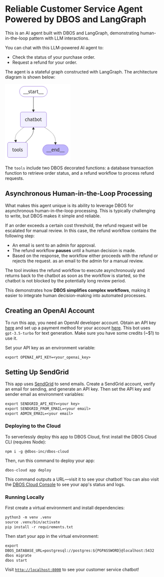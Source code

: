 # Reliable Customer Service Agent Powered by DBOS and LangGraph

This is an AI agent built with DBOS and LangGraph, demonstrating human-in-the-loop pattern with LLM interactions.

You can chat with this LLM-powered AI agent to:
-  Check the status of your purchase order.
- Request a refund for your order.

The agent is a stateful graph constructed with LangGraph. The architecture diagram is shown below:

![LangGraph diagram](architect.png)

The `tools` include two DBOS decorated functions: a database transaction function to retrieve order status, and a refund workflow to process refund requests.

## Asynchronous Human-in-the-Loop Processing

What makes this agent unique is its ability to leverage DBOS for asynchronous human-in-the-loop processing. This is typically challenging to write, but DBOS makes it simple and reliable.

If an order exceeds a certain cost threshold, the refund request will be escalated for manual review. In this case, the refund workflow contains the following step:
- An email is sent to an admin for approval.
- The refund workflow **pauses** until a human decision is made.
- Based on the response, the workflow either proceeds with the refund or rejects the request.
as an email to the admin for a manual review.

The tool invokes the refund workflow to execute asynchronously and returns back to the chatbot as soon as the workflow is started, so the chatbot is not blocked by the potentially long review period.

This demonstrates how **DBOS simplifies complex workflows**, making it easier to integrate human decision-making into automated processes.

## Creating an OpenAI Account

To run this app, you need an OpenAI developer account.
Obtain an API key [here](https://platform.openai.com/api-keys) and set up a payment method for your account [here](https://platform.openai.com/account/billing/overview).
This bot uses `gpt-3.5-turbo` for text generation.
Make sure you have some credits (~$1) to use it.

Set your API key as an environment variable:

```shell
export OPENAI_API_KEY=<your_openai_key>
```

## Setting Up SendGrid

This app uses [SendGrid](https://sendgrid.com/en-us) to send emails.
Create a SendGrid account, verify an email for sending, and generate an API key.
Then set the API key and sender email as environment variables:

```shell
export SENDGRID_API_KEY=<your key>
export SENDGRID_FROM_EMAIL=<your email>
export ADMIN_EMAIL=<your email>
```

### Deploying to the Cloud

To serverlessly deploy this app to DBOS Cloud, first install the DBOS Cloud CLI (requires Node):

```shell
npm i -g @dbos-inc/dbos-cloud
```

Then, run this command to deploy your app:

```shell
dbos-cloud app deploy
```

This command outputs a URL&mdash;visit it to see your chatbot!
You can also visit the [DBOS Cloud Console](https://console.dbos.dev/login-redirect) to see your app's status and logs.

### Running Locally

First create a virtual environment and install dependencies:

```shell
python3 -m venv .venv
source .venv/bin/activate
pip install -r requirements.txt
```


Then start your app in the virtual environment:

```shell
export DBOS_DATABASE_URL=postgresql://postgres:${PGPASSWORD}@localhost:5432
dbos migrate
dbos start
```

Visit [`http://localhost:8000`](http://localhost:8000) to see your customer service chatbot!